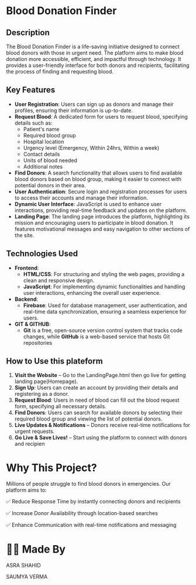 # Blood Donation Finder

## Description
The Blood Donation Finder is a life-saving initiative designed to connect blood donors with those in urgent need. The platform aims to make blood donation more accessible, efficient, and impactful through technology. It provides a user-friendly interface for both donors and recipients, facilitating the process of finding and requesting blood.

## Key Features
- **User Registration**: Users can sign up as donors and manage their profiles, ensuring their information is up-to-date.
- **Request Blood**: A dedicated form for users to request blood, specifying details such as:
  - Patient's name
  - Required blood group
  - Hospital location
  - Urgency level (Emergency, Within 24hrs, Within a week)
  - Contact details
  - Units of blood needed
  - Additional notes
- **Find Donors**: A search functionality that allows users to find available blood donors based on blood group, making it easier to connect with potential donors in their area.
- **User Authentication**: Secure login and registration processes for users to access their accounts and manage their information.
- **Dynamic User Interface**: JavaScript is used to enhance user interactions, providing real-time feedback and updates on the platform.
- **Landing Page**: The landing page introduces the platform, highlighting its mission and encouraging users to participate in blood donation. It features motivational messages and easy navigation to other sections of the site.

## Technologies Used
- **Frontend**: 
  - **HTML/CSS**: For structuring and styling the web pages, providing a clean and responsive design.
  - **JavaScript**: For implementing dynamic functionalities and handling user interactions, enhancing the overall user experience.
- **Backend**: 
  - **Firebase**: Used for database management, user authentication, and real-time data synchronization, ensuring a seamless experience for users.
- **GIT & GITHUB**:
  - **Git** is a free, open-source version control system that tracks code changes, while **GitHub** is a web-based service that hosts Git repositories

## How to Use this plateform
1. **Visit the Website** – Go to the LandingPage.html then go live for getting landing page(Homepage).
2. **Sign Up**: Users can create an account by providing their details and registering as a donor.
3. **Request Blood**: Users in need of blood can fill out the blood request form, specifying all necessary details.
4. **Find Donors**: Users can search for available donors by selecting their required blood group and viewing the list of potential donors.
5. **Live Updates & Notifications** – Donors receive real-time notifications for urgent requests.
6. **Go Live & Save Lives!** – Start using the platform to connect with donors and recipien

# Why This Project?
Millions of people struggle to find blood donors in emergencies. Our platform aims to:

✅ Reduce Response Time by instantly connecting donors and recipients

✅ Increase Donor Availability through location-based searches

✅ Enhance Communication with real-time notifications and messaging

# 👩‍💻  Made By
ASRA SHAHID

SAUMYA VERMA
